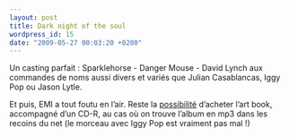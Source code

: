 ```yaml
---
layout: post
title: Dark night of the soul
wordpress_id: 15
date: "2009-05-27 00:03:20 +0200"
---
```


Un casting parfait : Sparklehorse - Danger Mouse - David Lynch aux commandes de
noms aussi divers et variés que Julian Casablancas, Iggy Pop ou Jason Lytle.

Et puis, EMI a tout foutu en l’air. Reste la [possibilité][1] d’acheter l’art
book, accompagné d’un CD-R, au cas où on trouve l’album en mp3 dans les recoins
du net (le morceau avec Iggy Pop est vraiment pas mal !)

[1]: https://www.dnots.com/
